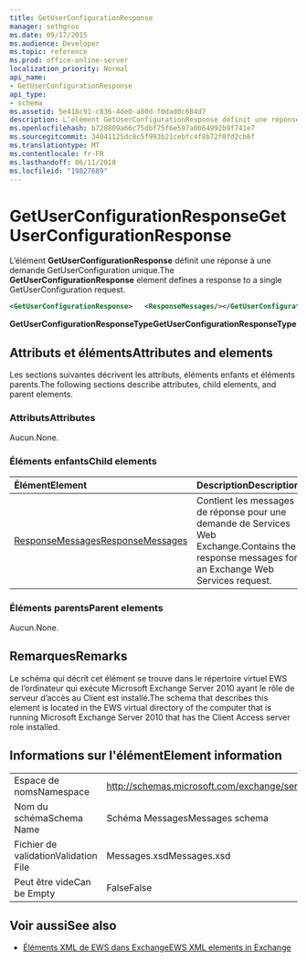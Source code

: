 ```yaml
---
title: GetUserConfigurationResponse
manager: sethgros
ms.date: 09/17/2015
ms.audience: Developer
ms.topic: reference
ms.prod: office-online-server
localization_priority: Normal
api_name:
- GetUserConfigurationResponse
api_type:
- schema
ms.assetid: 5e418c91-c836-4de0-a80d-f0dad0c684d7
description: L’élément GetUserConfigurationResponse définit une réponse à une demande GetUserConfiguration unique.
ms.openlocfilehash: b720809a66c75dbf75f6e597a0064992b9f741e7
ms.sourcegitcommit: 34041125dc8c5f993b21cebfc4f8b72f0fd2cb6f
ms.translationtype: MT
ms.contentlocale: fr-FR
ms.lasthandoff: 06/11/2018
ms.locfileid: "19827689"
---
```

# <a name="getuserconfigurationresponse"></a><span data-ttu-id="96c32-103">GetUserConfigurationResponse</span><span class="sxs-lookup"><span data-stu-id="96c32-103">GetUserConfigurationResponse</span></span>

<span data-ttu-id="96c32-104">L’élément **GetUserConfigurationResponse** définit une réponse à une demande GetUserConfiguration unique.</span><span class="sxs-lookup"><span data-stu-id="96c32-104">The **GetUserConfigurationResponse** element defines a response to a single GetUserConfiguration request.</span></span> 
  
```xml
<GetUserConfigurationResponse>   <ResponseMessages/></GetUserConfigurationResponse>
```

 <span data-ttu-id="96c32-105">**GetUserConfigurationResponseType**</span><span class="sxs-lookup"><span data-stu-id="96c32-105">**GetUserConfigurationResponseType**</span></span>
## <a name="attributes-and-elements"></a><span data-ttu-id="96c32-106">Attributs et éléments</span><span class="sxs-lookup"><span data-stu-id="96c32-106">Attributes and elements</span></span>

<span data-ttu-id="96c32-107">Les sections suivantes décrivent les attributs, éléments enfants et éléments parents.</span><span class="sxs-lookup"><span data-stu-id="96c32-107">The following sections describe attributes, child elements, and parent elements.</span></span>
  
### <a name="attributes"></a><span data-ttu-id="96c32-108">Attributs</span><span class="sxs-lookup"><span data-stu-id="96c32-108">Attributes</span></span>

<span data-ttu-id="96c32-109">Aucun.</span><span class="sxs-lookup"><span data-stu-id="96c32-109">None.</span></span>
  
### <a name="child-elements"></a><span data-ttu-id="96c32-110">Éléments enfants</span><span class="sxs-lookup"><span data-stu-id="96c32-110">Child elements</span></span>

|<span data-ttu-id="96c32-111">**Élément**</span><span class="sxs-lookup"><span data-stu-id="96c32-111">**Element**</span></span>|<span data-ttu-id="96c32-112">**Description**</span><span class="sxs-lookup"><span data-stu-id="96c32-112">**Description**</span></span>|
|:-----|:-----|
|[<span data-ttu-id="96c32-113">ResponseMessages</span><span class="sxs-lookup"><span data-stu-id="96c32-113">ResponseMessages</span></span>](responsemessages.md) <br/> |<span data-ttu-id="96c32-114">Contient les messages de réponse pour une demande de Services Web Exchange.</span><span class="sxs-lookup"><span data-stu-id="96c32-114">Contains the response messages for an Exchange Web Services request.</span></span>  <br/> |
   
### <a name="parent-elements"></a><span data-ttu-id="96c32-115">Éléments parents</span><span class="sxs-lookup"><span data-stu-id="96c32-115">Parent elements</span></span>

<span data-ttu-id="96c32-116">Aucun.</span><span class="sxs-lookup"><span data-stu-id="96c32-116">None.</span></span>
  
## <a name="remarks"></a><span data-ttu-id="96c32-117">Remarques</span><span class="sxs-lookup"><span data-stu-id="96c32-117">Remarks</span></span>

<span data-ttu-id="96c32-118">Le schéma qui décrit cet élément se trouve dans le répertoire virtuel EWS de l’ordinateur qui exécute Microsoft Exchange Server 2010 ayant le rôle de serveur d’accès au Client est installé.</span><span class="sxs-lookup"><span data-stu-id="96c32-118">The schema that describes this element is located in the EWS virtual directory of the computer that is running Microsoft Exchange Server 2010 that has the Client Access server role installed.</span></span>
  
## <a name="element-information"></a><span data-ttu-id="96c32-119">Informations sur l'élément</span><span class="sxs-lookup"><span data-stu-id="96c32-119">Element information</span></span>

|||
|:-----|:-----|
|<span data-ttu-id="96c32-120">Espace de noms</span><span class="sxs-lookup"><span data-stu-id="96c32-120">Namespace</span></span>  <br/> |http://schemas.microsoft.com/exchange/services/2006/messages  <br/> |
|<span data-ttu-id="96c32-121">Nom du schéma</span><span class="sxs-lookup"><span data-stu-id="96c32-121">Schema Name</span></span>  <br/> |<span data-ttu-id="96c32-122">Schéma Messages</span><span class="sxs-lookup"><span data-stu-id="96c32-122">Messages schema</span></span>  <br/> |
|<span data-ttu-id="96c32-123">Fichier de validation</span><span class="sxs-lookup"><span data-stu-id="96c32-123">Validation File</span></span>  <br/> |<span data-ttu-id="96c32-124">Messages.xsd</span><span class="sxs-lookup"><span data-stu-id="96c32-124">Messages.xsd</span></span>  <br/> |
|<span data-ttu-id="96c32-125">Peut être vide</span><span class="sxs-lookup"><span data-stu-id="96c32-125">Can be Empty</span></span>  <br/> |<span data-ttu-id="96c32-126">False</span><span class="sxs-lookup"><span data-stu-id="96c32-126">False</span></span>  <br/> |
   
## <a name="see-also"></a><span data-ttu-id="96c32-127">Voir aussi</span><span class="sxs-lookup"><span data-stu-id="96c32-127">See also</span></span>



- [<span data-ttu-id="96c32-128">Éléments XML de EWS dans Exchange</span><span class="sxs-lookup"><span data-stu-id="96c32-128">EWS XML elements in Exchange</span></span>](ews-xml-elements-in-exchange.md)

